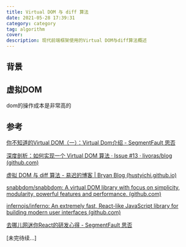 ```yaml
---
title: Virtual DOM 与 diff 算法
date: 2021-05-28 17:39:31
category: category
tag: algorithm
cover: 
description: 现代前端框架使用的Virtual DOM与diff算法概述
---
```


## 背景

## 虚拟DOM

dom的操作成本是非常高的































## 参考

[你不知道的Virtual DOM（一）：Virtual Dom介绍 - SegmentFault 思否](https://segmentfault.com/a/1190000016129036)

[深度剖析：如何实现一个 Virtual DOM 算法 · Issue #13 · livoras/blog (github.com)](https://github.com/livoras/blog/issues/13)

[虚拟 DOM 与 diff 算法 - 易迟的博客 | Bryan Blog (hustyichi.github.io)](https://hustyichi.github.io/2020/09/16/vdom/#react-算法)

[snabbdom/snabbdom: A virtual DOM library with focus on simplicity, modularity, powerful features and performance. (github.com)](https://github.com/snabbdom/snabbdom)

[infernojs/inferno: An extremely fast, React-like JavaScript library for building modern user interfaces (github.com)](https://github.com/infernojs/inferno)

[去哪儿网迷你React的研发心得 - SegmentFault 思否](https://segmentfault.com/a/1190000011235844)

[未完待续...]